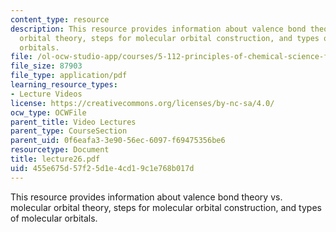 ```yaml
---
content_type: resource
description: This resource provides information about valence bond theory vs. molecular
  orbital theory, steps for molecular orbital construction, and types of molecular
  orbitals.
file: /ol-ocw-studio-app/courses/5-112-principles-of-chemical-science-fall-2005/455e675d57f25d1e4cd19c1e768b017d_lecture26.pdf
file_size: 87903
file_type: application/pdf
learning_resource_types:
- Lecture Videos
license: https://creativecommons.org/licenses/by-nc-sa/4.0/
ocw_type: OCWFile
parent_title: Video Lectures
parent_type: CourseSection
parent_uid: 0f6eafa3-3e90-56ec-6097-f69475356be6
resourcetype: Document
title: lecture26.pdf
uid: 455e675d-57f2-5d1e-4cd1-9c1e768b017d
---
```

This resource provides information about valence bond theory vs. molecular orbital theory, steps for molecular orbital construction, and types of molecular orbitals.